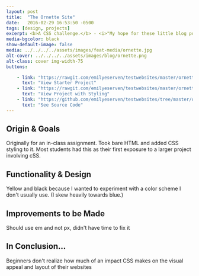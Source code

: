 ```yaml
---
layout: post
title:  "The Ornette Site"
date:   2016-02-29 16:53:50 -0500
tags: [design, projects]
excerpt: <b>A CSS challenge.</b> - <i>"My hope for these little blog posts is to document my process and hopefully be able to learn from it in retrospect when I do another portfolio."</i>
media-bgcolor: black
show-default-image: false
media: ../../../../assets/images/feat-media/ornette.jpg
alt-cover: ../../../../assets/images/blog/ornette.png
alt-class: cover img-width-75
buttons:

    - link: "https://rawgit.com/emilyeserven/testwebsites/master/ornette/original/index.html"
      text: "View Starter Project"
    - link: "https://rawgit.com/emilyeserven/testwebsites/master/ornette/index.html"
      text: "View Project with Styling"
    - link: "https://github.com/emilyeserven/testwebsites/tree/master/ornette"
      text: "See Source Code"
---
```


## Origin & Goals

Originally for an in-class assignment. Took bare HTML and added CSS styling to it. Most students had this as their first exposure to a larger project involving cSS.

## Functionality & Design

Yellow and black because I wanted to experiment with a color scheme I don't usually use. (I skew heavily towards blue.)

## Improvements to be Made

Should use em and not px, didn't have time to fix it

## In Conclusion...

Beginners don't realize how much of an impact CSS makes on the visual appeal and layout of their websites
